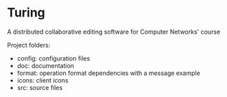 # Turing

A distributed collaborative editing software for Computer Networks' course

Project folders:
* config: configuration files
* doc: documentation
* format: operation format dependencies with a message example
* icons: client icons
* src: source files
